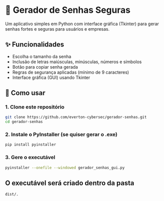 # 🔐 Gerador de Senhas Seguras

Um aplicativo simples em Python com interface gráfica (Tkinter) para gerar senhas fortes e seguras para usuários e empresas.

## ✨ Funcionalidades

- Escolha o tamanho da senha
- Inclusão de letras maiúsculas, minúsculas, números e símbolos
- Botão para copiar senha gerada
- Regras de segurança aplicadas (mínimo de 9 caracteres)
- Interface gráfica (GUI) usando Tkinter

## 🚀 Como usar

### 1. Clone este repositório

```bash
git clone https://github.com/everton-cybersec/gerador-senhas.git
cd gerador-senhas
```

### 2. Instale o PyInstaller (se quiser gerar o .exe)

```bash
pip install pyinstaller
```

### 3. Gere o executável

```bash
pyinstaller --onefile --windowed gerador_senhas_gui.py
```
## O executável será criado dentro da pasta 
```bash
dist/.




